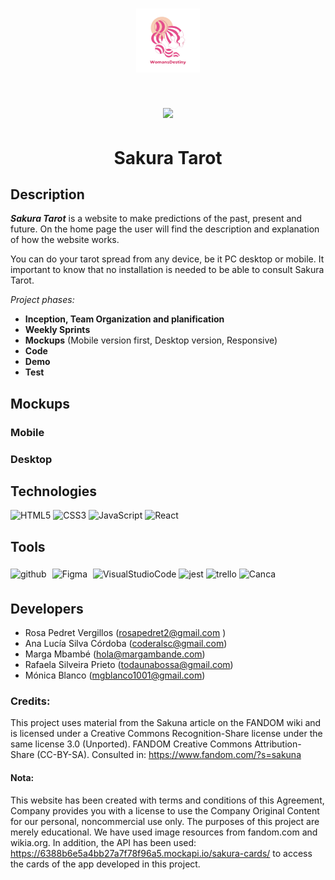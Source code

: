 # <p align="center"><img src="app/src/assets/womansDestiny.png"> </p>
# <p align="center"><img src="https://img.shields.io/badge/STATUS-EN%20DESAROLLO-green"></p> 
# <p align="center">Sakura Tarot</p>


## Description

 ***Sakura Tarot*** is a website to make predictions of the past, present and future. On the home page the user will find the description and explanation of how the website works.

You can do your tarot spread from any device, be it PC desktop or mobile. It important to know that no installation is needed to be able to consult Sakura Tarot.

_Project phases:_

  -  **Inception, Team Organization and planification**
  - **Weekly Sprints**
  - **Mockups**  (Mobile version first, Desktop version, Responsive)
  - **Code**
  - **Demo**
  - **Test**

## Mockups

### Mobile

### Desktop


## Technologies 

<div align=""> 
<img src="https://profilinator.rishav.dev/skills-assets/html5-original-wordmark.svg" alt="HTML5" height="20" />  
<img src="https://profilinator.rishav.dev/skills-assets/css3-original-wordmark.svg" alt="CSS3" height="20" />  
<img src="https://profilinator.rishav.dev/skills-assets/javascript-original.svg" alt="JavaScript" height="20" />
<img src="https://profilinator.rishav.dev/skills-assets/react-original-wordmark.svg" alt="React" height="20" />  
</div>

  
## Tools

<div align="">  
<img src="https://cdn-icons-png.flaticon.com/512/25/25231.png" alt="github" width="20" heigth="20"/>
<img style="margin: 5px" src="https://profilinator.rishav.dev/skills-assets/figma-icon.svg" alt="Figma" height="20" />
<img src="https://upload.wikimedia.org/wikipedia/commons/thumb/9/9a/Visual_Studio_Code_1.35_icon.svg/512px-Visual_Studio_Code_1.35_icon.svg.png" alt="VisualStudioCode" height="20" />
<img src="https://github.com/EqualWaveStudio/soundwave/assets/131855670/465e872f-6242-48b4-964c-7f5c3e749685" alt="jest" width="20" height="20"/>
<img src="https://w7.pngwing.com/pngs/115/721/png-transparent-trello-social-icons-icon.png" alt="trello" width="20" heigth="20"/>
 <img src="https://1000marcas.net/wp-content/uploads/2020/01/logo-Canva.png" alt="Canca" width="20" heigth="20"/>


## Developers

  - Rosa Pedret Vergillos (rosapedret2@gmail.com )
  - Ana Lucía Silva Córdoba (coderalsc@gmail.com)
  - Marga Mbambé (hola@margambande.com)
  - Rafaela Silveira Prieto (todaunabossa@gmail.com)
  - Mónica Blanco (mgblanco1001@gmail.com)


### Credits:
  This project uses material from the Sakuna article on the FANDOM wiki and is licensed under a Creative Commons Recognition-Share license under the same license 3.0 (Unported). FANDOM Creative Commons Attribution-Share (CC-BY-SA). Consulted in: https://www.fandom.com/?s=sakuna


#### Nota:
 This website has been created with terms and conditions of this Agreement, Company provides you with a license to use the Company Original Content for our personal, noncommercial use only. The purposes of this project are merely educational. We have used image resources from fandom.com and wikia.org. In addition, the API has been used: https://6388b6e5a4bb27a7f78f96a5.mockapi.io/sakura-cards/ to access the cards of the app developed in this project.
